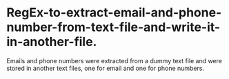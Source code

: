 # RegEx-to-extract-email-and-phone-number-from-text-file-and-write-it-in-another-file.
Emails and phone numbers were extracted from a dummy text file and were stored in another text files, one for email and one for phone numbers.
